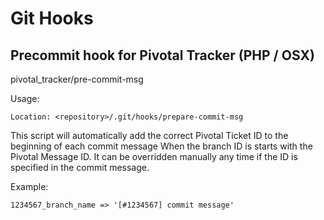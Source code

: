 # Git Hooks

## Precommit hook for Pivotal Tracker (PHP / OSX)

pivotal_tracker/pre-commit-msg

Usage:

    Location: <repository>/.git/hooks/prepare-commit-msg

This script will automatically add the correct
Pivotal Ticket ID to the beginning of each commit message
When the branch ID is starts with the Pivotal Message ID.
It can be overridden manually any time if the ID is specified 
in the commit message.

Example:

    1234567_branch_name => '[#1234567] commit message'

